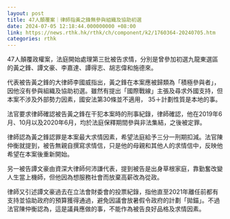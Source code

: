 ```yaml
---
layout: post
title: 47人顛覆案｜律師指黃之鋒無參與組織及協助初選
date: 2024-07-05 12:18:44.000000000 +08:00
link: https://news.rthk.hk/rthk/ch/component/k2/1760364-20240705.htm
categories: rthk
---
```


47人顛覆政權案，法庭開始處理第三批被告求情，分別是曾參加初選九龍東選區的黃之鋒、譚文豪、李嘉達、譚得志、胡志偉和施德來。

代表被告黃之鋒的大律師李國威指出，黃之鋒在本案應被歸類為「積極參與者」，因他沒有參與組織及協助初選。雖然有提出「國際戰線」主張及尋求外國支持，但本案不涉及外部勢力因素，國安法第30條並不適用， 35＋計劃性質是本地的事。

法官要求律師確認被告黃之鋒在干犯本案時的刑事紀錄，律師確認，他在2019年6月、10月以及2020年6月，均於法庭保釋期間參與非法集結，之後被定罪。

律師認為黃之鋒認罪是本案最大求情因素，希望法庭給予三分一刑期扣減。法官陳仲衡就提到，被告無親自撰寫求情信，只是他的母親和其他人的求情信中，反映他希望在本案後重新開始。

另一被告譚文豪由資深大律師何沛謙代表，提到被告是出身草根家庭，靠勤奮改變人生當上機師，但他因為想服務社會而放棄高薪改為從政。

律師又引述譚文豪過去在立法會財委會的投票紀錄，指他直至2021年離任前都有支持並協助政府的預算獲得通過，避免因議會放暑假令政府的計劃「拋錨」。不過法官陳仲衡認為，這是議員應做的事，不能作為被告良好品格及求情因素。
